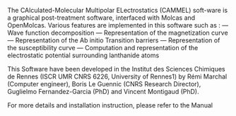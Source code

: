 The CAlculated-Molecular Multipolar ELectrostatics (CAMMEL) soft-ware is a graphical post-treatment software, interfaced with Molcas and OpenMolcas. Various features are implemented
in this software such as :
— Wave function decomposition
— Representation of the magnetization curve
— Representation of the Ab initio Transition barriers
— Representation of the susceptibility curve
— Computation and representation of the electrostatic potential surrounding lanthanide atoms

This Software have been developed in the Institut des Sciences Chimiques de Rennes (ISCR UMR CNRS 6226, University of Rennes1) by Rémi Marchal (Computer engineer), Boris Le Guennic (CNRS Research Director), Guglielmo Fernandez-Garcia (PhD) and Vincent Montigaud (PhD).

For more details and installation instruction, please refer to the Manual
